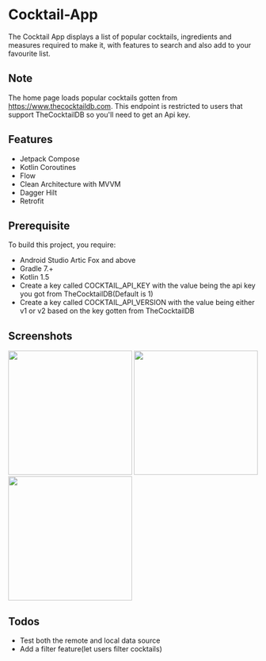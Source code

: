 # Cocktail-App

The Cocktail App displays a list of popular cocktails, ingredients and measures required to make it, with features to search and also add to your favourite list.

## Note
The home page loads popular cocktails gotten from https://www.thecocktaildb.com. This endpoint is restricted to users that support TheCocktailDB so you'll need
to get an Api key. 

## Features
* Jetpack Compose
* Kotlin Coroutines
* Flow
* Clean Architecture with MVVM
* Dagger Hilt
* Retrofit

## Prerequisite
To build this project, you require:
- Android Studio Artic Fox and above
- Gradle 7.+
- Kotlin 1.5
- Create a key called COCKTAIL_API_KEY with the value being the api key you got from TheCocktailDB(Default is 1)
- Create a key called COCKTAIL_API_VERSION with the value being either v1 or v2 based on the key gotten from TheCocktailDB 

<h2 align="left">Screenshots</h2>

<img src="https://user-images.githubusercontent.com/19890036/142281731-b60af3de-3b4e-4f12-9181-e0d2f9c6f6d6.png" width="250" />  <img src="https://user-images.githubusercontent.com/19890036/142281922-e9c36c3e-a872-4ceb-b639-f80e7eeee45e.png" width="250" />   <img src="https://user-images.githubusercontent.com/19890036/142282605-d4e879ca-776a-4b7c-8115-205b3c1f2960.png" width="250" />

## Todos
* Test both the remote and local data source
* Add a filter feature(let users filter cocktails)
